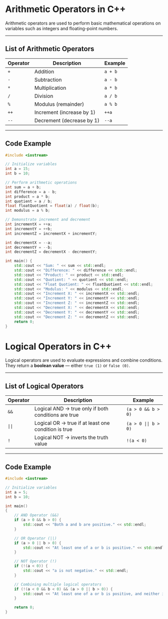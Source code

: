 # Arithmetic Operators in C++

Arithmetic operators are used to perform basic mathematical operations on variables such as integers and floating-point numbers.

---

## List of Arithmetic Operators

| Operator | Description               | Example |
| -------- | ------------------------- | ------- |
| `+`      | Addition                  | `a + b` |
| `-`      | Subtraction               | `a - b` |
| `*`      | Multiplication            | `a * b` |
| `/`      | Division                  | `a / b` |
| `%`      | Modulus (remainder)       | `a % b` |
| `++`     | Increment (increase by 1) | `++a`   |
| `--`     | Decrement (decrease by 1) | `--a`   |

---

## Code Example

```cpp
#include <iostream>

// Initialize variables
int a = 15;
int b = 10;

// Perform arithmetic operations
int sum = a + b;
int difference = a - b;
int product = a * b;
int quotient = a / b;
float floatQuotient = float(a) / float(b);
int modulus = a % b;

// Demonstrate increment and decrement
int incrementX = ++a;
int incrementY = ++b;
int incrementZ = incrementX + incrementY;

int decrementX = --a;
int decrementY = --b;
int decrementZ = decrementX - decrementY;

int main() {
    std::cout << "Sum: " << sum << std::endl;
    std::cout << "Difference: " << difference << std::endl;
    std::cout << "Product: " << product << std::endl;
    std::cout << "Quotient: " << quotient << std::endl;
    std::cout << "Float Quotient: " << floatQuotient << std::endl;
    std::cout << "Modulus: " << modulus << std::endl;
    std::cout << "Increment X: " << incrementX << std::endl;
    std::cout << "Increment Y: " << incrementY << std::endl;
    std::cout << "Increment Z: " << incrementZ << std::endl;
    std::cout << "Decrement X: " << decrementX << std::endl;
    std::cout << "Decrement Y: " << decrementY << std::endl;
    std::cout << "Decrement Z: " << decrementZ << std::endl;
    return 0;
}
```

# Logical Operators in C++

Logical operators are used to evaluate expressions and combine conditions. They return a **boolean value** — either `true (1)` or `false (0)`.

---

## List of Logical Operators

| Operator | Description                                         | Example            |
|----------|-----------------------------------------------------|--------------------|
| `&&`     | Logical AND → true only if both conditions are true | `(a > 0 && b > 0)` |
| `\|\|`     | Logical OR → true if at least one condition is true | `(a > 0 \|\| b > 0)` |
| `!`      | Logical NOT → inverts the truth value               | `!(a < 0)`         |
---

## Code Example

```cpp
#include <iostream>

// Initialize variables
int a = 5;
int b = 10;

int main()
{
    // AND Operator (&&)
    if (a > 0 && b > 0) {
        std::cout << "Both a and b are positive." << std::endl;
    }

    // OR Operator (||)
    if (a > 0 || b > 0) {
        std::cout << "At least one of a or b is positive." << std::endl;
    }

    // NOT Operator (!)
    if (!(a < 0)) {
        std::cout << "a is not negative." << std::endl;
    }

    // Combining multiple logical operators
    if (!(a < 0 && b < 0) && (a > 0 || b > 0)) {
        std::cout << "At least one of a or b is positive, and neither is negative." << std::endl;
    }

    return 0;
}
```
